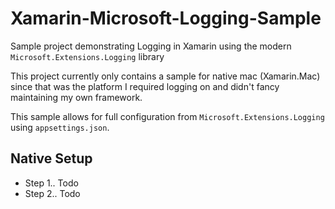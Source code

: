 # Xamarin-Microsoft-Logging-Sample

Sample project demonstrating Logging in Xamarin using the modern `Microsoft.Extensions.Logging` library

This project currently only contains a sample for native mac (Xamarin.Mac) since that was the platform I required logging on and didn't fancy maintaining my own framework.

This sample allows for full configuration from `Microsoft.Extensions.Logging` using `appsettings.json`.

## Native Setup

 - Step 1.. Todo
 - Step 2.. Todo